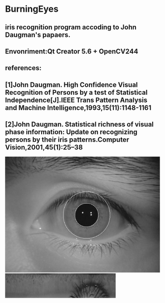 # BurningEyes
## iris recognition program accoding to John Daugman's papaers.
## Envonriment:Qt Creator 5.6 + OpenCV244
## references:
## [1]John Daugman. High Confidence Visual Recognition of Persons by a test of Statistical Independence[J].IEEE Trans Pattern Analysis and Machine Intelligence,1993,15(11):1148-1161 
## [2]John Daugman. Statistical richness of visual phase information: Update on recognizing persons by their iris patterns.Computer Vision,2001,45(1):25–38
![segment](segment.jpg)
![normlize](normlize.jpg)